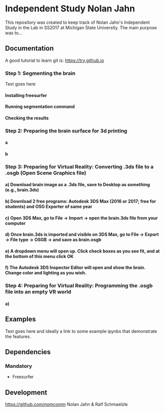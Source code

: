 Independent Study Nolan Jahn
=======================================

This repository was created to keep track of  Nolan Jahn's Independent Study in the Lab in SS2017 at Michigan State University.
The main purpose was to...

Documentation
-------------

A good tutorial to learn git is: https://try.github.io

### Step 1: Segmenting the brain
Text goes here
#### Installing freesurfer
#### Running segmentation command
#### Checking the results

### Step 2: Preparing the brain surface for 3d printing
#### a
#### b

### Step 3: Preparing for Virtual Reality: Converting .3ds file to a .osgb (Open Scene Graphics file)

#### a) Download brain image as a .3ds file, save to Desktop as something (e.g., brain.3ds)
#### b) Download 2 free programs: Autodesk 3DS Max (2016 or 2017; free for students) and OSG Exporter of same year
#### c) Open 3DS Max, go to File -> Import -> open the brain.3ds file from your computer
#### d) Once brain.3ds is imported and visible on 3DS Max, go to File -> Export -> File type -> OSGB -> and save as brain.osgb
#### e) A dropdown menu will open up. Click check boxes as you see fit, and at the bottom of this menu click OK
#### f) The Autodesk 3DS Inspector Editor will open and show the brain. Change color and lighting as you wish.

### Step 4: Preparing for Virtual Reality: Programming the .osgb file into an empty VR world

#### a) 


Examples
--------

Text goes here and ideally a link to some example ipynbs that demonstrate the features.

Dependencies
------------


### Mandatory

- Freesurfer


Development
-----------
https://github.com/nomcomm
Nolan Jahn & Ralf Schmaelzle
